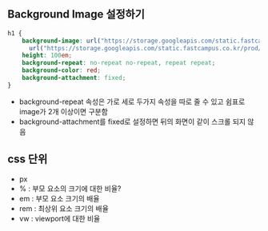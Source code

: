 ## Background Image 설정하기

```css
h1 {
    background-image: url("https://storage.googleapis.com/static.fastcampus.co.kr/prod/uploads/202203/145715-474/star741-pofol-01-03.png"),
      url("https://storage.googleapis.com/static.fastcampus.co.kr/prod/uploads/202203/145715-474/star741-pofol-01-03.png");
    height: 100em;
    background-repeat: no-repeat no-repeat, repeat repeat;
    background-color: red;
    background-attachment: fixed;
}
```

- background-repeat 속성은 가로 세로 두가지 속성을 따로 줄 수 있고 쉼표로 image가 2개 이상이면 구분함
- background-attachment를 fixed로 설정하면 뒤의 화면이 같이 스크롤 되지 않음


## css 단위

- px 
- % : 부모 요소의 크기에 대한 비율?
- em : 부모 요소 크기의 배율
- rem : 최상위 요소 크기의 배율
- vw : viewport에 대한 비율



